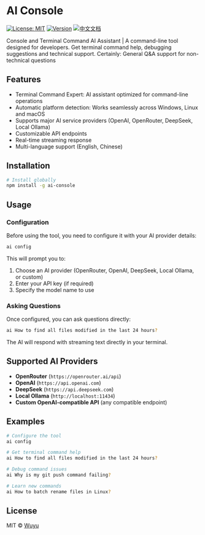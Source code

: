 # AI Console

[![License: MIT](https://img.shields.io/badge/License-MIT-yellow.svg)](https://opensource.org/licenses/MIT)
[![Version](https://img.shields.io/badge/version-1.0.0-blue.svg)](https://github.com/wuyuxx/ai-console)
[![中文文档](https://img.shields.io/badge/文档-中文-blue)](README_zh.md)

Console and Terminal Command AI Assistant | A command-line tool designed for developers. Get terminal command help, debugging suggestions and technical support.
Certainly: General Q&A support for non-technical questions

## Features

- Terminal Command Expert: AI assistant optimized for command-line operations
- Automatic platform detection: Works seamlessly across Windows, Linux and macOS
- Supports major AI service providers (OpenAI, OpenRouter, DeepSeek, Local Ollama)
- Customizable API endpoints
- Real-time streaming response
- Multi-language support (English, Chinese)

## Installation

```bash
# Install globally
npm install -g ai-console
```

## Usage

### Configuration

Before using the tool, you need to configure it with your AI provider details:

```bash
ai config
```

This will prompt you to:
1. Choose an AI provider (OpenRouter, OpenAI, DeepSeek, Local Ollama, or custom)
2. Enter your API key (if required)
3. Specify the model name to use

### Asking Questions

Once configured, you can ask questions directly:

```bash
ai How to find all files modified in the last 24 hours?
```

The AI will respond with streaming text directly in your terminal.

## Supported AI Providers

- **OpenRouter** (`https://openrouter.ai/api`)
- **OpenAI** (`https://api.openai.com`)
- **DeepSeek** (`https://api.deepseek.com`)
- **Local Ollama** (`http://localhost:11434`)
- **Custom OpenAI-compatible API** (any compatible endpoint)

## Examples

```bash
# Configure the tool
ai config

# Get terminal command help
ai How to find all files modified in the last 24 hours?

# Debug command issues
ai Why is my git push command failing?

# Learn new commands
ai How to batch rename files in Linux?
```

## License

MIT © [Wuyu](https://github.com/wuyuxx)